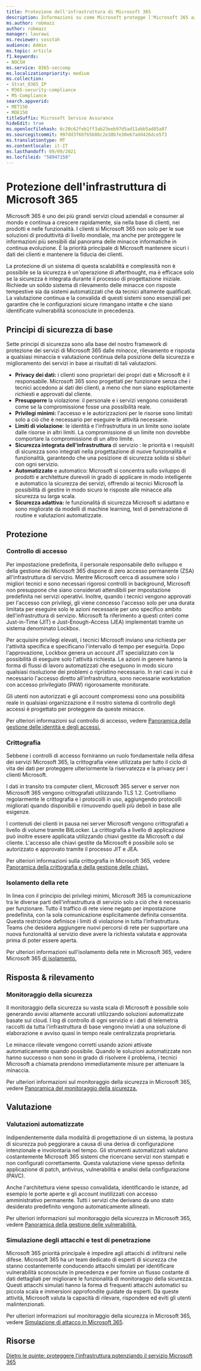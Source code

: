 ```yaml
---
title: Protezione dell'infrastruttura di Microsoft 365
description: Informazioni su come Microsoft protegge l'Microsoft 365 aziendale.
ms.author: robmazz
author: robmazz
manager: laurawi
ms.reviewer: sosstah
audience: Admin
ms.topic: article
f1.keywords:
- NOCSH
ms.service: O365-seccomp
ms.localizationpriority: medium
ms.collection:
- Strat_O365_IP
- M365-security-compliance
- MS-Compliance
search.appverid:
- MET150
- MOE150
titleSuffix: Microsoft Service Assurance
hideEdit: true
ms.openlocfilehash: 6c20c62feb1ff3ab23eeb97d5ad11abb5ad85a07
ms.sourcegitcommit: 997dd3f66f65686c2e38b7e30e67add426dce5f3
ms.translationtype: MT
ms.contentlocale: it-IT
ms.lasthandoff: 09/09/2021
ms.locfileid: "58947158"
---
```

# <a name="securing-the-microsoft-365-infrastructure"></a>Protezione dell'infrastruttura di Microsoft 365

Microsoft 365 è uno dei più grandi servizi cloud aziendali e consumer al mondo e continua a crescere rapidamente, sia nella base di clienti, nei prodotti e nelle funzionalità. I clienti si Microsoft 365 non solo per le sue soluzioni di produttività di livello mondiale, ma anche per proteggere le informazioni più sensibili dal panorama delle minacce informatiche in continua evoluzione. È la priorità principale di Microsoft mantenere sicuri i dati dei clienti e mantenere la fiducia dei clienti.

La protezione di un sistema di questa scalabilità e complessità non è possibile se la sicurezza è un'operazione di afterthought, ma è efficace solo se la sicurezza è integrata durante il processo di progettazione iniziale. Richiede un solido sistema di rilevamento delle minacce con risposte tempestive sia da sistemi automatizzati che da tecnici altamente qualificati. La valutazione continua e la convalida di questi sistemi sono essenziali per garantire che le configurazioni sicure rimangano intatte e che siano identificate vulnerabilità sconosciute in precedenza.

## <a name="core-security-principles"></a>Principi di sicurezza di base

Sette principi di sicurezza sono alla  base del nostro framework di protezione dei servizi di Microsoft 365  dalle *minacce,* rilevamento e risposta a qualsiasi minaccia e valutazione continua della posizione della sicurezza e miglioramento dei servizi in base ai risultati di tali valutazioni.

- **Privacy dei dati:** i clienti sono proprietari dei propri dati e Microsoft è il responsabile. Microsoft 365 sono progettati per funzionare senza che i tecnici accedono ai dati dei clienti, a meno che non siano esplicitamente richiesti e approvati dal cliente.
- **Presupporre** la violazione: il personale e i servizi vengono considerati come se la compromissione fosse una possibilità reale.
- **Privilegi minimi:** l'accesso e le autorizzazioni per le risorse sono limitati solo a ciò che è necessario per eseguire le attività necessarie.
- **Limiti di violazione**: le identità e l'infrastruttura in un limite sono isolate dalle risorse in altri limiti. La compromissione di un limite non dovrebbe comportare la compromissione di un altro limite.
- **Sicurezza integrata dell'infrastruttura** di servizio : le priorità e i requisiti di sicurezza sono integrati nella progettazione di nuove funzionalità e funzionalità, garantendo che una posizione di sicurezza solida si sbiluri con ogni servizio.
- **Automatizzato** e automatico: Microsoft si concentra sullo sviluppo di prodotti e architetture durevoli in grado di applicare in modo intelligente e automatico la sicurezza dei servizi, offrendo ai tecnici Microsoft la possibilità di gestire in modo sicuro le risposte alle minacce alla sicurezza su larga scala.
- **Sicurezza adattiva:** le funzionalità di sicurezza Microsoft si adattano e sono migliorate da modelli di machine learning, test di penetrazione di routine e valutazioni automatizzate.

## <a name="protection"></a>Protezione

### <a name="access-control"></a>Controllo di accesso

Per impostazione predefinita, il personale responsabile dello sviluppo e della gestione dei Microsoft 365 dispone di zero accesso permanente (ZSA) all'infrastruttura di servizio. Mentre Microsoft cerca di assumere solo i migliori tecnici e sono necessari rigorosi controlli in background, Microsoft non presuppone che siano considerati attendibili per impostazione predefinita nei servizi operativi. Inoltre, quando i tecnici vengono approvati per l'accesso con privilegi, gli viene concesso l'accesso solo per una durata limitata per eseguire solo le azioni necessarie per uno specifico ambito dell'infrastruttura di servizio. Microsoft fa riferimento a questi criteri come Just-in-Time (JIT) e Just-Enough-Access (JEA) implementati tramite un sistema denominato Lockbox.

Per acquisire privilegi elevati, i tecnici Microsoft inviano una richiesta per l'attività specifica e specificano l'intervallo di tempo per eseguirla. Dopo l'approvazione, Lockbox genera un account JIT specializzato con la possibilità di eseguire solo l'attività richiesta. Le azioni in genere hanno la forma di flussi di lavoro automatizzati che eseguono in modo sicuro qualsiasi risoluzione dei problemi o ripristino necessario. In rari casi in cui è necessario l'accesso diretto all'infrastruttura, sono necessarie workstation con accesso privilegiato (PAW) rigorosamente monitorate.

Gli utenti non autorizzati e gli account compromessi sono una possibilità reale in qualsiasi organizzazione e il nostro sistema di controllo degli accessi è progettato per proteggere da queste minacce.

Per ulteriori informazioni sul controllo di accesso, vedere [Panoramica della gestione delle identità e degli accessi.](assurance-identity-and-access-management.md)

### <a name="encryption"></a>Crittografia

Sebbene i controlli di accesso forniranno un ruolo fondamentale nella difesa dei servizi Microsoft 365, la crittografia viene utilizzata per tutto il ciclo di vita dei dati per proteggere ulteriormente la riservatezza e la privacy per i clienti Microsoft.

I dati in transito tra computer client, Microsoft 365 server e server non Microsoft 365 vengono crittografati utilizzando TLS 1.2. Controlliamo regolarmente le crittografia e i protocolli in uso, aggiungendo protocolli migliorati quando disponibili e rimuovendo quelli più deboli in base alle esigenze.

I contenuti dei clienti in pausa nei server Microsoft vengono crittografati a livello di volume tramite BitLocker. La crittografia a livello di applicazione può inoltre essere applicata utilizzando chiavi gestite da Microsoft o dal cliente. L'accesso alle chiavi gestite da Microsoft è possibile solo se autorizzato e approvato tramite il processo JIT e JEA.

Per ulteriori informazioni sulla crittografia in Microsoft 365, vedere [Panoramica della crittografia e della gestione delle chiavi.](assurance-encryption.md)

### <a name="network-isolation"></a>Isolamento della rete

In linea con il principio dei privilegi minimi, Microsoft 365 la comunicazione tra le diverse parti dell'infrastruttura di servizio solo a ciò che è necessario per funzionare. Tutto il traffico di rete viene negato per impostazione predefinita, con la sola comunicazione esplicitamente definita consentita. Questa restrizione definisce i limiti di violazione in tutta l'infrastruttura. Teams che desidera aggiungere nuovi percorsi di rete per supportare una nuova funzionalità al servizio deve avere la richiesta valutata e approvata prima di poter essere aperta.

Per ulteriori informazioni sull'isolamento della rete in Microsoft 365, vedere Microsoft 365 [di isolamento.](/microsoft-365/enterprise/microsoft-365-isolation-controls)

## <a name="detection--response"></a>Risposta & rilevamento

### <a name="security-monitoring"></a>Monitoraggio della sicurezza

Il monitoraggio della sicurezza su vasta scala di Microsoft è possibile solo generando avvisi altamente accurati utilizzando soluzioni automatizzate basate sul cloud. I log di controllo di ogni servizio e i dati di telemetria raccolti da tutta l'infrastruttura di base vengono inviati a una soluzione di elaborazione e avviso quasi in tempo reale centralizzata proprietaria.

Le minacce rilevate vengono corretti usando azioni attivate automaticamente quando possibile. Quando le soluzioni automatizzate non hanno successo o non sono in grado di risolvere il problema, i tecnici Microsoft a chiamata prendono immediatamente misure per attenuare la minaccia.

Per ulteriori informazioni sul monitoraggio della sicurezza in Microsoft 365, vedere [Panoramica del monitoraggio della sicurezza.](assurance-security-monitoring.md)

## <a name="assessment"></a>Valutazione

### <a name="automated-assessments"></a>Valutazioni automatizzate

Indipendentemente dalla modalità di progettazione di un sistema, la postura di sicurezza può peggiorare a causa di una deriva di configurazione intenzionale e involontaria nel tempo. Gli strumenti automatizzati valutano costantemente Microsoft 365 sistemi che ricercano servizi non stampati e non configurati correttamente. Questa valutazione viene spesso definita applicazione di patch, antivirus, vulnerabilità e analisi della configurazione (PAVC).

Anche l'architettura viene spesso convalidata, identificando le istanze, ad esempio le porte aperte e gli account inutilizzati con accesso amministrativo permanente. Tutti i servizi che derivano da uno stato desiderato predefinito vengono automaticamente allineati.

Per ulteriori informazioni sul monitoraggio della sicurezza in Microsoft 365, vedere [Panoramica della gestione delle vulnerabilità.](assurance-vulnerability-management.md)

### <a name="attack-simulation-and-penetration-testing"></a>Simulazione degli attacchi e test di penetrazione

Microsoft 365 priorità principale è impedire agli attacchi di infiltrarsi nelle difese. Microsoft 365 ha un team dedicato di esperti di sicurezza che stanno costantemente conducendo attacchi simulati per identificare vulnerabilità sconosciute in precedenza e per fornire un flusso costante di dati dettagliati per migliorare le funzionalità di monitoraggio della sicurezza. Questi attacchi simulati hanno la forma di frequenti attacchi automatici su piccola scala e immersioni approfondite guidate da esperti. Da queste attività, Microsoft valuta la capacità di rilevare, rispondere ed eviti gli utenti malintenzionati.

Per ulteriori informazioni sul monitoraggio della sicurezza in Microsoft 365, vedere [Simulazione di attacco in Microsoft 365](assurance-monitoring-and-testing.md).

## <a name="resources"></a>Risorse

[Dietro le quinte: proteggere l'infrastruttura potenziando il servizio Microsoft 365](https://download.microsoft.com/download/c/4/5/c45b197e-f0d9-4f40-bd5f-ed8fc7d0cd8c/M365DCSecurityIntro_Whitepaper.pdf)
